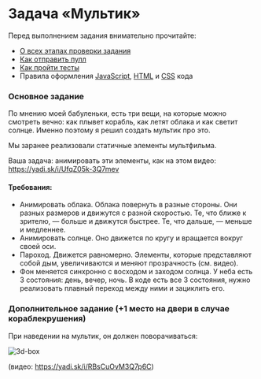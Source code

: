 # Задача «Мультик»

Перед выполнением задания внимательно прочитайте:

- [О всех этапах проверки задания](https://github.com/urfu-2017/guides/blob/master/workflow/overall.md)
- [Как отправить пулл](https://github.com/urfu-2017/guides/blob/master/workflow/pull.md)
- [Как пройти тесты](https://github.com/urfu-2017/guides/blob/master/workflow/test.md)
- Правила оформления [JavaScript](https://github.com/urfu-2017/guides/blob/master/codestyle/js.md), [HTML](https://github.com/urfu-2017/guides/blob/master/codestyle/html.md) и [CSS](https://github.com/urfu-2017/guides/blob/master/codestyle/css.md) кода

### Основное задание

По мнению моей бабуленьки, есть три вещи, на которые можно смотреть вечно: как плывет корабль, как летят облака и как светит солнце. Именно поэтому я решил создать мультик про это.

Мы заранее реализовали статичные элементы мультфильма.

Ваша задача: анимировать эти элементы, как на этом видео: https://yadi.sk/i/UfqZ05k-3Q7mev

#### Требования:

* Анимировать облака. Облака повернуть в разные стороны. Они разных размеров и движутся с разной скоростью. Те, что ближе к зрителю, — больше и движутся быстрее. Те, что дальше, — меньше и медленнее.
* Анимировать солнце. Оно движется по кругу и вращается вокруг своей оси.
* Пароход. Движется равномерно. Элементы, которые представляют собой дым, увеличиваются и меняют прозрачность (см. видео).
* Фон меняется синхронно с восходом и заходом солнца. У неба есть 3 состояния: день, вечер, ночь. В коде есть все 3 состояния, нужно реализовать плавный переход между ними и зациклить его.

### Дополнительное задание (+1 место на двери в случае кораблекрушения)

При наведении на мультик, он должен поворачиваться:

![3d-box](https://img-fotki.yandex.ru/get/483127/398476706.0/0_1e3bd4_8ad6e650_orig)

(видео: https://yadi.sk/i/RBsCuOvM3Q7p6C)
